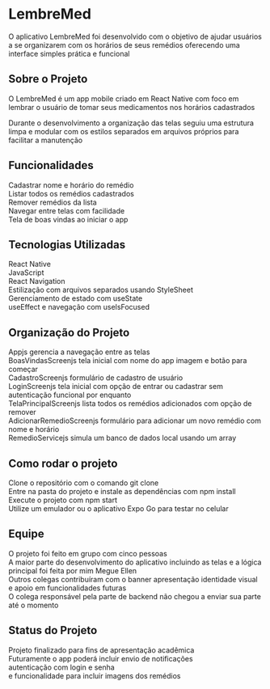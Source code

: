 # LembreMed

O aplicativo LembreMed foi desenvolvido com o objetivo de ajudar usuários a se organizarem com os horários de seus remédios oferecendo uma interface simples prática e funcional

## Sobre o Projeto

O LembreMed é um app mobile criado em React Native com foco em lembrar o usuário de tomar seus medicamentos nos horários cadastrados

Durante o desenvolvimento a organização das telas seguiu uma estrutura limpa e modular com os estilos separados em arquivos próprios para facilitar a manutenção

## Funcionalidades

Cadastrar nome e horário do remédio  
Listar todos os remédios cadastrados  
Remover remédios da lista  
Navegar entre telas com facilidade  
Tela de boas vindas ao iniciar o app  

## Tecnologias Utilizadas

React Native  
JavaScript  
React Navigation  
Estilização com arquivos separados usando StyleSheet  
Gerenciamento de estado com useState  
useEffect e navegação com useIsFocused

## Organização do Projeto

Appjs gerencia a navegação entre as telas  
BoasVindasScreenjs tela inicial com nome do app imagem e botão para começar  
CadastroScreenjs formulário de cadastro de usuário  
LoginScreenjs tela inicial com opção de entrar ou cadastrar sem autenticação funcional por enquanto  
TelaPrincipalScreenjs lista todos os remédios adicionados com opção de remover  
AdicionarRemedioScreenjs formulário para adicionar um novo remédio com nome e horário  
RemedioServicejs simula um banco de dados local usando um array  

## Como rodar o projeto

Clone o repositório com o comando git clone  
Entre na pasta do projeto e instale as dependências com npm install  
Execute o projeto com npm start  
Utilize um emulador ou o aplicativo Expo Go para testar no celular

## Equipe

O projeto foi feito em grupo com cinco pessoas  
A maior parte do desenvolvimento do aplicativo incluindo as telas e a lógica principal foi feita por mim Megue Ellen  
Outros colegas contribuíram com o banner apresentação identidade visual e apoio em funcionalidades futuras  
O colega responsável pela parte de backend não chegou a enviar sua parte até o momento

## Status do Projeto

Projeto finalizado para fins de apresentação acadêmica  
Futuramente o app poderá incluir envio de notificações  
autenticação com login e senha  
e funcionalidade para incluir imagens dos remédios
